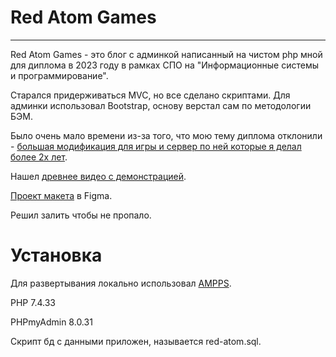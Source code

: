 # Red Atom Games
---
Red Atom Games - это блог с админкой написанный на чистом php мной для диплома в 2023 году в рамках СПО на "Информационные системы и программирование".

Старался придерживаться MVC, но все сделано скриптами. Для админки использовал Bootstrap, основу верстал сам по методологии БЭМ.

Было очень мало времени из-за того, что мою тему диплома отклонили - [большая модификация для игры и сервер по ней которые я делал более 2х лет](https://steamcommunity.com/sharedfiles/filedetails/?id=2528567606).

Нашел [древнее видео с демонстрацией](https://drive.google.com/file/d/1HA0pIXaxEai3O4guo8LpWm_QS95xwMHW/view).

[Проект макета](https://www.figma.com/design/e8ZCawpIKPOrjKVuCpASwq/%D0%A1%D0%B0%D0%B9%D1%82-%D0%B4%D0%BB%D1%8F-%D0%B4%D0%B8%D0%BF%D0%BB%D0%BE%D0%BC%D0%B0?node-id=0-1&p=f&t=Ow0Olwp3izLXnMXp-0) в Figma.

Решил залить чтобы не пропало.

# Установка
Для развертывания локально использовал [AMPPS](https://ampps.com/).

PHP 7.4.33

PHPmyAdmin 8.0.31

Скрипт бд с данными приложен, называется red-atom.sql.
